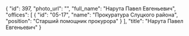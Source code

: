 {
    "id": 397,
    "photo_url": "",
    "full_name": "Нарута Павел Евгеньевич",
    "offices": [
        {
            "id": "05-17",
            "name": "Прокуратура Слуцкого района",
            "position": "Старший помощник прокурора"
        }
    ],
    "title": "Нарута Павел Евгеньевич"
}